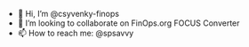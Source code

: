 - 👋 Hi, I’m @csyvenky-finops
- 💞️ I’m looking to collaborate on FinOps.org FOCUS Converter
- 📫 How to reach me: @spsavvy
